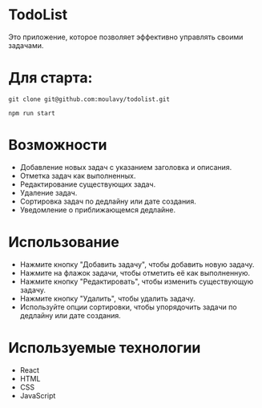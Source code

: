 # TodoList
Это приложение, которое позволяет эффективно управлять своими задачами.

# Для старта:
```
git clone git@github.com:moulavy/todolist.git
```

```
npm run start
```
# Возможности
- Добавление новых задач с указанием заголовка и описания.
- Отметка задач как выполненных.
- Редактирование существующих задач.
- Удаление задач.
- Сортировка задач по дедлайну или дате создания.
- Уведомление о приближающемся дедлайне.

# Использование
- Нажмите кнопку "Добавить задачу", чтобы добавить новую задачу.
- Нажмите на флажок задачи, чтобы отметить её как выполненную.
- Нажмите кнопку "Редактировать", чтобы изменить существующую задачу.
- Нажмите кнопку "Удалить", чтобы удалить задачу.
- Используйте опции сортировки, чтобы упорядочить задачи по дедлайну или дате создания.

# Используемые технологии
- React
- HTML
- CSS
- JavaScript